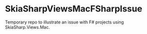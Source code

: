 # SkiaSharpViewsMacFSharpIssue
Temporary repo to illustrate an issue with F# projects using SkiaSharp.Views.Mac.
